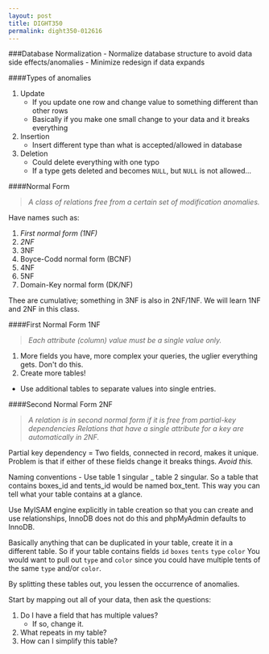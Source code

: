 ```yaml
---
layout: post
title: DIGHT350
permalink: dight350-012616
---
```


###Database Normalization
	- Normalize database structure to avoid data side effects/anomalies
	- Minimize redesign if data expands



####Types of anomalies
 1. Update
 	- If you update one row and change value to something different than other rows
 	- Basically if you make one small change to your data and it breaks everything
 2. Insertion
 	- Insert different type than what is accepted/allowed in database
 3. Deletion
 	- Could delete everything with one typo
 	- If a type gets deleted and becomes `NULL`, but `NULL` is not allowed... 



####Normal Form

 >*A class of relations free from a certain set of modification anomalies.*


 Have names such as:

 1. _First normal form (1NF)_
 2. _2NF_
 3. 3NF
 4. Boyce-Codd normal form (BCNF)
 5. 4NF
 6. 5NF
 7. Domain-Key normal form (DK/NF)

 Thee are cumulative; something in 3NF is also in 2NF/1NF. We will learn 1NF and 2NF in this class.


####First Normal Form 1NF
 

 >*Each attribute (column) value must be a single value only.*


1. More fields you have, more complex your queries, the uglier everything gets. Don't do this.
2. Create more tables!
 - Use additional tables to separate values into single entries.



####Second Normal Form 2NF

>*A relation is in second normal form if it is free from partial-key dependencies*
>*Relations that have a single attribute for a key are automatically in 2NF.*


Partial key dependency = Two fields, connected in record, makes it unique. Problem is that if either of these fields change it breaks things. _Avoid this._


Naming conventions - Use table 1 singular _ table 2 singular. So a table that contains boxes_id and tents_id would be named box_tent. This way you can tell what your table contains at a glance. 


Use MyISAM engine explicitly in table creation so that you can create and use relationships, InnoDB does not do this and phpMyAdmin defaults to InnoDB.


Basically anything that can be duplicated in your table, create it in a different table. So if your table contains fields `id`  `boxes`  `tents`  `type`  `color` You would want to pull out `type` and `color` since you could have multiple tents of the same `type` and/or `color`.


By splitting these tables out, you lessen the occurrence of anomalies.


Start by mapping out all of your data, then ask the questions:


1. Do I have a field that has multiple values?
    - If so, change it.
2. What repeats in my table?
3. How can I simplify this table?
